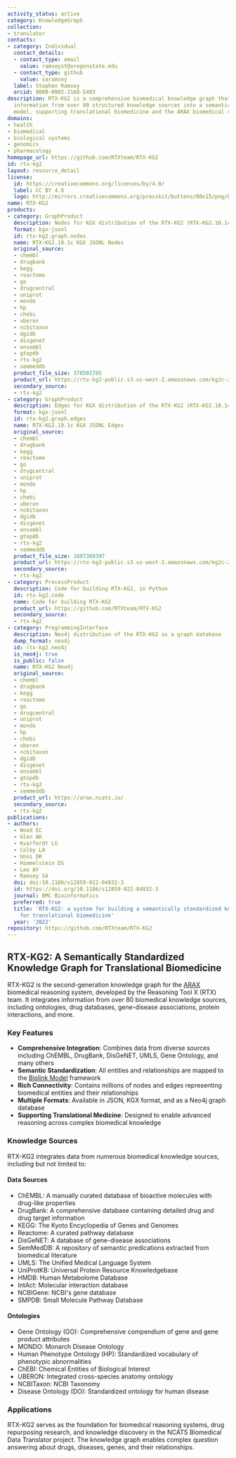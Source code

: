 ```yaml
---
activity_status: active
category: KnowledgeGraph
collection:
- translator
contacts:
- category: Individual
  contact_details:
  - contact_type: email
    value: ramseyst@oregonstate.edu
  - contact_type: github
    value: saramsey
  label: Stephen Ramsey
  orcid: 0000-0002-2168-5403
description: RTX-KG2 is a comprehensive biomedical knowledge graph that integrates
  information from over 80 structured knowledge sources into a semantically standardized
  model, supporting translational biomedicine and the ARAX biomedical reasoning system.
domains:
- health
- biomedical
- biological systems
- genomics
- pharmacology
homepage_url: https://github.com/RTXteam/RTX-KG2
id: rtx-kg2
layout: resource_detail
license:
  id: https://creativecommons.org/licenses/by/4.0/
  label: CC BY 4.0
  logo: http://mirrors.creativecommons.org/presskit/buttons/80x15/png/by.png
name: RTX-KG2
products:
- category: GraphProduct
  description: Nodes for KGX distribution of the RTX-KG2 (RTX-KG2.10.1c)
  format: kgx-jsonl
  id: rtx-kg2.graph.nodes
  name: RTX-KG2.10.1c KGX JSONL Nodes
  original_source:
  - chembl
  - drugbank
  - kegg
  - reactome
  - go
  - drugcentral
  - uniprot
  - mondo
  - hp
  - chebi
  - uberon
  - ncbitaxon
  - dgidb
  - disgenet
  - ensembl
  - gtopdb
  - rtx-kg2
  - semmeddb
  product_file_size: 376501785
  product_url: https://rtx-kg2-public.s3.us-west-2.amazonaws.com/kg2c-2.10.1-v1.0-nodes.jsonl.gz
  secondary_source:
  - rtx-kg2
- category: GraphProduct
  description: Edges for KGX distribution of the RTX-KG2 (RTX-KG2.10.1c)
  format: kgx-jsonl
  id: rtx-kg2.graph.edges
  name: RTX-KG2.10.1c KGX JSONL Edges
  original_source:
  - chembl
  - drugbank
  - kegg
  - reactome
  - go
  - drugcentral
  - uniprot
  - mondo
  - hp
  - chebi
  - uberon
  - ncbitaxon
  - dgidb
  - disgenet
  - ensembl
  - gtopdb
  - rtx-kg2
  - semmeddb
  product_file_size: 1807360397
  product_url: https://rtx-kg2-public.s3.us-west-2.amazonaws.com/kg2c-2.10.1-v1.0-edges.jsonl.gz
  secondary_source:
  - rtx-kg2
- category: ProcessProduct
  description: Code for building RTX-KG2, in Python
  id: rtx-kg2.code
  name: Code for building RTX-KG2
  product_url: https://github.com/RTXteam/RTX-KG2
  secondary_source:
  - rtx-kg2
- category: ProgrammingInterface
  description: Neo4j distribution of the RTX-KG2 as a graph database
  dump_format: neo4j
  id: rtx-kg2.neo4j
  is_neo4j: true
  is_public: false
  name: RTX-KG2 Neo4j
  original_source:
  - chembl
  - drugbank
  - kegg
  - reactome
  - go
  - drugcentral
  - uniprot
  - mondo
  - hp
  - chebi
  - uberon
  - ncbitaxon
  - dgidb
  - disgenet
  - ensembl
  - gtopdb
  - rtx-kg2
  - semmeddb
  product_url: https://arax.ncats.io/
  secondary_source:
  - rtx-kg2
publications:
- authors:
  - Wood EC
  - Glen AK
  - Kvarfordt LG
  - Colby LA
  - Unni DR
  - Himmelstein DS
  - Lee AY
  - Ramsey SA
  doi: doi:10.1186/s12859-022-04932-3
  id: https://doi.org/10.1186/s12859-022-04932-3
  journal: BMC Bioinformatics
  preferred: true
  title: 'RTX-KG2: a system for building a semantically standardized knowledge graph
    for translational biomedicine'
  year: '2022'
repository: https://github.com/RTXteam/RTX-KG2
---
```

## RTX-KG2: A Semantically Standardized Knowledge Graph for Translational Biomedicine

RTX-KG2 is the second-generation knowledge graph for the [ARAX](https://github.com/RTXteam/RTX) biomedical reasoning system, developed by the Reasoning Tool X (RTX) team. It integrates information from over 80 biomedical knowledge sources, including ontologies, drug databases, gene-disease associations, protein interactions, and more.

### Key Features

- **Comprehensive Integration**: Combines data from diverse sources including ChEMBL, DrugBank, DisGeNET, UMLS, Gene Ontology, and many others
- **Semantic Standardization**: All entities and relationships are mapped to the [Biolink Model](https://biolink.github.io/biolink-model/) framework
- **Rich Connectivity**: Contains millions of nodes and edges representing biomedical entities and their relationships
- **Multiple Formats**: Available in JSON, KGX format, and as a Neo4j graph database
- **Supporting Translational Medicine**: Designed to enable advanced reasoning across complex biomedical knowledge

### Knowledge Sources

RTX-KG2 integrates data from numerous biomedical knowledge sources, including but not limited to:

#### Data Sources
- ChEMBL: A manually curated database of bioactive molecules with drug-like properties
- DrugBank: A comprehensive database containing detailed drug and drug target information
- KEGG: The Kyoto Encyclopedia of Genes and Genomes
- Reactome: A curated pathway database
- DisGeNET: A database of gene-disease associations
- SemMedDB: A repository of semantic predications extracted from biomedical literature
- UMLS: The Unified Medical Language System
- UniProtKB: Universal Protein Resource Knowledgebase
- HMDB: Human Metabolome Database
- IntAct: Molecular interaction database
- NCBIGene: NCBI's gene database
- SMPDB: Small Molecule Pathway Database

#### Ontologies
- Gene Ontology (GO): Comprehensive compendium of gene and gene product attributes
- MONDO: Monarch Disease Ontology
- Human Phenotype Ontology (HP): Standardized vocabulary of phenotypic abnormalities
- ChEBI: Chemical Entities of Biological Interest
- UBERON: Integrated cross-species anatomy ontology
- NCBITaxon: NCBI Taxonomy
- Disease Ontology (DO): Standardized ontology for human disease

### Applications

RTX-KG2 serves as the foundation for biomedical reasoning systems, drug repurposing research, and knowledge discovery in the NCATS Biomedical Data Translator project. The knowledge graph enables complex question answering about drugs, diseases, genes, and their relationships.